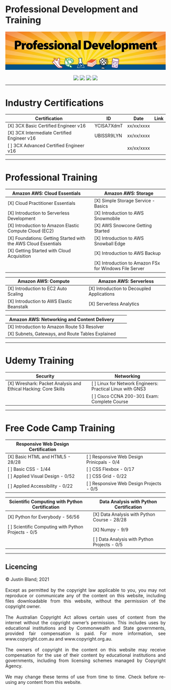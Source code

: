 # Professional Development and Training
<p align="center">
<img align="center" src="https://raw.githubusercontent.com/CrashOverrideProductions/ProfessionalDevelopment/main/header.jpg"> 

</p>


<!-- Repo Stats -->
<p align="center">
<img align="center" src="https://img.shields.io/github/commit-activity/m/CrashOverrideProductions/ProfessionalDevelopment"> 
<img align="center" src="https://img.shields.io/github/last-commit/CrashOverrideProductions/ProfessionalDevelopment"> 
<img align="center" src="https://img.shields.io/github/languages/code-size/CrashOverrideProductions/ProfessionalDevelopment"> 
<img align="center" src="https://img.shields.io/github/directory-file-count/CrashOverrideProductions/ProfessionalDevelopment">
</p>

---
# Industry Certifications

| Certification                                     | ID         | Date       | Link |
|---------------------------------------------------|------------|------------|------|
| [X] 3CX Basic Certified Engineer v16              | YCISA7XdmT | xx/xx/xxxx |      |
| [X] 3CX Intermediate Certified Engineer v16       | UBlSSR9LYN | xx/xx/xxxx |      |
| [ ] 3CX Advanced Certified Engineer v16           |            | xx/xx/xxxx |      |

---

<!-- Professional Training without Certifications -->
# Professional Training

| Amazon AWS: Cloud Essentials                                      | | Amazon AWS: Storage                                        |
|-------------------------------------------------------------------|-|------------------------------------------------------------|
| [X] Cloud Practitioner Essentials                                 | | [X] Simple Storage Service - Basics                        |
| [X] Introduction to Serverless Development                        | | [X] Introduction to AWS Snowmobile                         |
| [X] Introduction to Amazon Elastic Compute Cloud (EC2)            | | [X] AWS Snowcone Getting Started                           |
| [X] Foundations: Getting Started with the AWS Cloud Essentials    | | [X] Introduction to AWS Snowball Edge                      |
| [X] Getting Started with Cloud Acquisition                        | | [X] Introduction to AWS Backup                             |
|                                                                   | | [X] Introduction to Amazon FSx for Windows File Server     |

| Amazon AWS: Compute                                               | | Amazon AWS: Serverless                                     |
|-------------------------------------------------------------------|-|------------------------------------------------------------|
| [X] Introduction to EC2 Auto Scaling                              | | [X] Introduction to Decoupled Applications                 |
| [X] Introduction to AWS Elastic Beanstalk                         | | [X] Serverless Analytics                                   |

| Amazon AWS: Networking and Content Delivery                       | |                                                            |
|-------------------------------------------------------------------|-|------------------------------------------------------------|
| [X] Introduction to Amazon Route 53 Resolver                      | |                                                            |
| [X] Subnets, Gateways, and Route Tables Explained                 | |                                                            |

---

<!-- Other Training -->
# Udemy Training
| Security                                                          | | Networking                                                 |
|-------------------------------------------------------------------|-|------------------------------------------------------------|
| [X] Wireshark: Packet Analysis and Ethical Hacking: Core Skills   | | [ ] Linux for Network Engineers: Practical Linux with GNS3 |
|                                                                   | | [ ] Cisco CCNA 200-301 Exam: Complete Course               |

---

# Free Code Camp Training
| Responsive Web Design Certification                               | |                                                            |
|-------------------------------------------------------------------|-|------------------------------------------------------------|
| [X] Basic HTML and HTML5 - 28/28                                  | | [ ] Responsive Web Design Prinicpals - 0/4                 |
| [ ] Basic CSS - 1/44                                              | | [ ] CSS Flexbox - 0/17                                     |
| [ ] Applied Visual Design - 0/52                                  | | [ ] CSS Grid - 0/22                                        |
| [ ] Applied Accessibility - 0/22                                  | | [ ] Responsive Web Design Projects - 0/5                   |

| Scientific Computing with Python Certification                    | | Data Analysis with Python Certification                    |
|-------------------------------------------------------------------|-|------------------------------------------------------------|
| [X] Python for Everybody - 56/56                                  | | [X] Data Analysis with Python Course - 28/28               |
| [ ] Scientific Computing with Python Projects - 0/5               | | [X] Numpy - 9/9                                            |
|                                                                   | | [ ] Data Analysis with Python Projects - 0/5               |

---

## Licencing 
<p align="justify">
© Justin Bland; 2021
<br><br>
Except as permitted by the copyright law applicable to you, you may not reproduce or communicate any of the content on this website, including files downloadable from this website, without the permission of the copyright owner.
<br><br>
The Australian Copyright Act allows certain uses of content from the internet without the copyright owner’s permission. This includes uses by educational institutions and by Commonwealth and State governments, provided fair compensation is paid. For more information, see www.copyright.com.au and www.copyright.org.au.
<br><br>
The owners of copyright in the content on this website may receive compensation for the use of their content by educational institutions and governments, including from licensing schemes managed by Copyright Agency.
<br><br>
We may change these terms of use from time to time. Check before re-using any content from this website.
</p>
